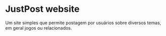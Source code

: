 # JustPost website

Um site simples que permite postagem por usuários sobre diversos temas, em geral jogos ou relacionados.
